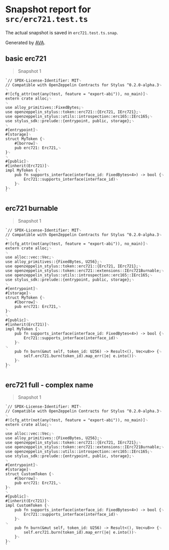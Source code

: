 # Snapshot report for `src/erc721.test.ts`

The actual snapshot is saved in `erc721.test.ts.snap`.

Generated by [AVA](https://avajs.dev).

## basic erc721

> Snapshot 1

    `// SPDX-License-Identifier: MIT␊
    // Compatible with OpenZeppelin Contracts for Stylus ^0.2.0-alpha.3␊
    ␊
    #![cfg_attr(not(any(test, feature = "export-abi")), no_main)]␊
    extern crate alloc;␊
    ␊
    use alloy_primitives::FixedBytes;␊
    use openzeppelin_stylus::token::erc721::{Erc721, IErc721};␊
    use openzeppelin_stylus::utils::introspection::erc165::IErc165;␊
    use stylus_sdk::prelude::{entrypoint, public, storage};␊
    ␊
    #[entrypoint]␊
    #[storage]␊
    struct MyToken {␊
        #[borrow]␊
        pub erc721: Erc721,␊
    }␊
    ␊
    #[public]␊
    #[inherit(Erc721)]␊
    impl MyToken {␊
        pub fn supports_interface(interface_id: FixedBytes<4>) -> bool {␊
            Erc721::supports_interface(interface_id)␊
        }␊
    }␊
    `

## erc721 burnable

> Snapshot 1

    `// SPDX-License-Identifier: MIT␊
    // Compatible with OpenZeppelin Contracts for Stylus ^0.2.0-alpha.3␊
    ␊
    #![cfg_attr(not(any(test, feature = "export-abi")), no_main)]␊
    extern crate alloc;␊
    ␊
    use alloc::vec::Vec;␊
    use alloy_primitives::{FixedBytes, U256};␊
    use openzeppelin_stylus::token::erc721::{Erc721, IErc721};␊
    use openzeppelin_stylus::token::erc721::extensions::IErc721Burnable;␊
    use openzeppelin_stylus::utils::introspection::erc165::IErc165;␊
    use stylus_sdk::prelude::{entrypoint, public, storage};␊
    ␊
    #[entrypoint]␊
    #[storage]␊
    struct MyToken {␊
        #[borrow]␊
        pub erc721: Erc721,␊
    }␊
    ␊
    #[public]␊
    #[inherit(Erc721)]␊
    impl MyToken {␊
        pub fn supports_interface(interface_id: FixedBytes<4>) -> bool {␊
            Erc721::supports_interface(interface_id)␊
        }␊
    ␊
        pub fn burn(&mut self, token_id: U256) -> Result<(), Vec<u8>> {␊
            self.erc721.burn(token_id).map_err(|e| e.into())␊
        }␊
    }␊
    `

## erc721 full - complex name

> Snapshot 1

    `// SPDX-License-Identifier: MIT␊
    // Compatible with OpenZeppelin Contracts for Stylus ^0.2.0-alpha.3␊
    ␊
    #![cfg_attr(not(any(test, feature = "export-abi")), no_main)]␊
    extern crate alloc;␊
    ␊
    use alloc::vec::Vec;␊
    use alloy_primitives::{FixedBytes, U256};␊
    use openzeppelin_stylus::token::erc721::{Erc721, IErc721};␊
    use openzeppelin_stylus::token::erc721::extensions::IErc721Burnable;␊
    use openzeppelin_stylus::utils::introspection::erc165::IErc165;␊
    use stylus_sdk::prelude::{entrypoint, public, storage};␊
    ␊
    #[entrypoint]␊
    #[storage]␊
    struct CustomToken {␊
        #[borrow]␊
        pub erc721: Erc721,␊
    }␊
    ␊
    #[public]␊
    #[inherit(Erc721)]␊
    impl CustomToken {␊
        pub fn supports_interface(interface_id: FixedBytes<4>) -> bool {␊
            Erc721::supports_interface(interface_id)␊
        }␊
    ␊
        pub fn burn(&mut self, token_id: U256) -> Result<(), Vec<u8>> {␊
            self.erc721.burn(token_id).map_err(|e| e.into())␊
        }␊
    }␊
    `
